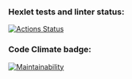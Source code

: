 ### Hexlet tests and linter status:
[![Actions Status](https://github.com/Choolkov/python-project-lvl1/workflows/hexlet-check/badge.svg)](https://github.com/Choolkov/python-project-lvl1/actions)

### Code Climate badge:
[![Maintainability](https://api.codeclimate.com/v1/badges/0f1a870ca6df71036089/maintainability)](https://codeclimate.com/github/Choolkov/python-project-lvl1/maintainability)
